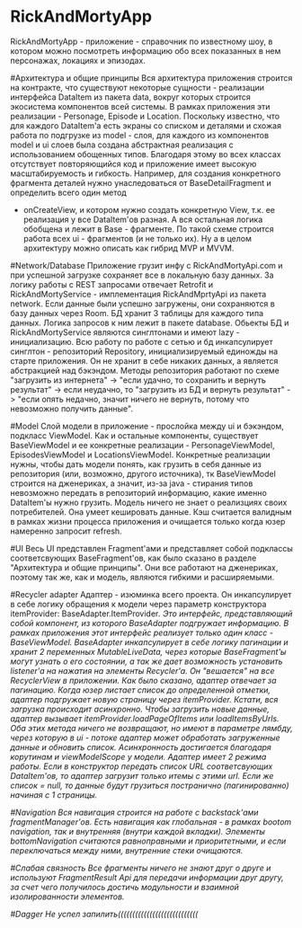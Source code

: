 # RickAndMortyApp

RickAndMortyApp - приложение - справочник по известному шоу, в котором можно посмотреть информацию обо всех показанных в нем персонажах, локациях и эпизодах.


#Архитектура и общие принципы
Вся архитектура приложения строится на контракте, что существуют некоторые сущности - реализации интерфейса DataItem из пакета data, вокруг которых
строится экосистема компонентов всей системы. В рамках приложения эти реализации - Personage, Episode и Location. Поскольку известно, что для каждого 
DataItem'a есть экраны со списком и деталями и схожая работа по подгрузке из model - слоя, для каждого из компонентов model и ui слоев была 
создана абстрактная реализация с использованием обощенных типов. Благодаря этому во всех классах отсутствует повторяющийся код и приложение имеет высокую 
масштабируемость и гибкость. Например, для создания конкретного фрагмента деталей нужно унаследоваться от BaseDetailFragment и определить всего один метод
- onCreateView, и котором нужно создать конкретную View, т.к. ее реализация у все DataItem'ов разная. А вся остальная логика обобщена и лежит в Base - 
фрагменте. По такой схеме строится работа всех ui - фрагментов (и не только их). Ну а в целом архитектуру можно описать как гибрид MVP и MVVM.


#Network/Database
Приложение грузит инфу с RickAndMortyApi.com и при успешной загрузке сохраняет все в локальную базу данных. За логику работы с REST запросами отвечает 
Retrofit и RickAndMortyService - имплементация RickAndMprtyApi из пакета network.
Если данные были успешно загружены, они сохраняются в базу данных через Room. БД хранит 3 таблицы для каждого типа данных. Логика запросов к ним лежит в 
пакете database. 
Обьекты БД и RickAndMortyService являются синглтонами и имеют lazy - инициализацию.
Всю работу по работе с сетью и бд инкапсулирует синглтон - репозиторий Repository, инициализируемый единожды на старте приложения. Он не хранит в себе 
никаких данных, а является абстракцией над бэкэндом. Методы репозитория работают по схеме "загрузить из интернета" -> "если удачно, то сохранить и вернуть 
результат" -> если неудачно, то "загрузить из БД и вернуть результат" -> "если опять недачно, значит ничего не вернуть, потому что невозможно получить
данные".

#Model
Слой модели в приложение - прослойка между ui и бэкэндом, подкласс ViewModel. Как и остальные компоненты, существует BaseViewModel и ее конкретные 
реализации - PersonageViewModel, EpisodesViewModel и LocationsViewModel. Конкретные реализации нужны, чтобы дать модели понять, как грузить в себя данные
из репозитория (или, возможно, другого источника), тк BaseViewModel строится на дженериках, а значит, из-за java - стирания типов невозможно передать в 
репозиторий информацию, какие именно DataItem'ы нужно грузить. Модель ничего не знает о реализциях своих потребителей. Она умеет кешировать данные. Кэш 
считается валидным в рамках жизни процесса приложения и очищается только когда юзер намеренно запросит refresh.

#UI
Весь UI представлен Fragment'ами и представляет собой подклассы соответсвующих BaseFragment'ов, как было сказано в разделе "Архитектура и общие принципы".
Они все работают на дженериках, поэтому так же, как и модель, являются гибкими и расширяемыми.

#Recycler adapter
Адаптер - изюминка всего проекта. Он инкапсулирует в себе логику обращения к модели через параметр конструктора itemProvider: BaseAdapter.ItemProvider<I>.
Это интерфейс, представляющий собой компонент, из которого BaseAdapter подгружает информацию. В рамках приложения этот интерфейс реализует только один 
класс - BaseViewModel. BaseAdapter инкапсулирует в себе логику пагинации и хранит 2 переменных MutableLiveData, через которые BaseFragment'ы могут узнать о его
состоянии, а так же дает возможность установить listener'a на нажатия на элементы Recycler'a. Он "вешается" на все RecyclerView в приложении. Как было 
сказано, адаптер отвечает за пагинацию. Когда юзер листает список до определенной отметки, адаптер подгружает новую страницу через itemProvider. 
Кстати, вся загрузка происходит асинхронно. Чтобы загрузить новые данные, адаптер вызывает itemProvider.loadPageOfItems или loadItemsByUrls. Оба этих
метода ничего не возвращают, но имеют в параметре лямбду, через которую в ui - потоке адаптер может обработать загруженные данные и обновить список. 
Асинхронность достигается благодаря корутинам и viewModelScope у модели.
Адаптер имеет 2 режима работы. Если в конструктор передать список URL соответсвующих DataItem'ов, то адаптер загрузит только итемы с этими url. Если же 
список = null, то данные будут грузиться постранично (пагинированно) начиная с 1 страницы.

#Navigation
Вся навигация строится на работе с backstack'ами fragmentManager'ов. Есть навигация как глобальная - в рамках bootom navigation, так и внутренняя (внутри
каждой вкладки). Элементы bottomNavigation считаются равноправными и приоритетными, и если переключаться между ними, внутренние стеки очищаются. 

#Слабая связность 
Все фрагменты ничего не знают друг о друге и используют FragmentResult Api для передачи информации друг другу, за счет чего получилось достичь модульности
и взаимной изолированности элементов.

#Dagger
Не успел запилить((((((((((((((((((((((((((((

